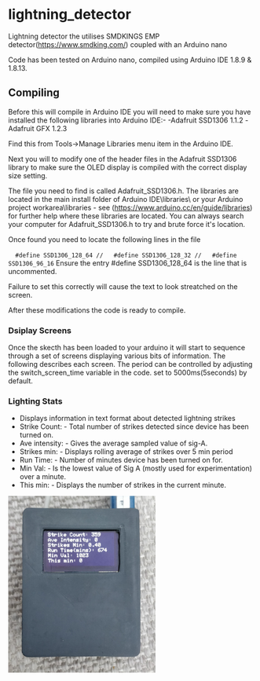 # lightning_detector
Lightning detector the utilises SMDKINGS EMP detector(https://www.smdking.com/) coupled with an Arduino nano

Code has been tested on Arduino nano, compiled using Arduino IDE 1.8.9 & 1.8.13.

## Compiling
Before this will compile in Arduino IDE you will need to make sure you have installed the following libraries into Arduino IDE:-
-Adafruit SSD1306 1.1.2
-Adafruit GFX 1.2.3

Find this from Tools->Manage Libraries menu item in the Arduino IDE.

Next you will to modify one of the header files in the Adafruit SSD1306 library to make sure the OLED display is compiled with the correct display size setting.

The file you need to find is called Adafruit_SSD1306.h. The libraries are located in the main install folder of Arduino IDE\libraries\ or your Arduino project workarea\libraries - see (https://www.arduino.cc/en/guide/libraries) for further help where these libraries are located.
You can always search your computer for Adafruit_SSD1306.h to try and brute force it's location.

Once found you need to locate the following lines in the file

`   #define SSD1306_128_64
//   #define SSD1306_128_32
//   #define SSD1306_96_16
`
Ensure the entry #define SSD1306_128_64 is the line that is uncommented.

Failure to set this correctly will cause the text to look streatched on the screen.

After these modifications the code is ready to compile.

### Dsiplay Screens
Once the skecth has been loaded to your arduino it will start to sequence through a set of screens displaying various bits of information. The following describes each screen. The period can be controlled by adjusting the switch_screen_time variable in the code. set to 5000ms(5seconds) by default.

### Lighting Stats
* Displays information in text format about detected lightning strikes
* Strike Count: - Total number of strikes detected since device has been turned on.
* Ave intensity: - Gives the average sampled value of sig-A.
* Strikes min: - Displays rolling average of strikes over 5 min period
* Run Time: - Number of minutes device has been turned on for.
* Min Val: - Is the lowest value of Sig A (mostly used for experimentation) over a minute.
* This min: - Displays the number of strikes in the current minute.


<img src="/images/Text.jpg" alt="Text Screen" data-canonical-src="/images/Text.jpg" width="300"/>





